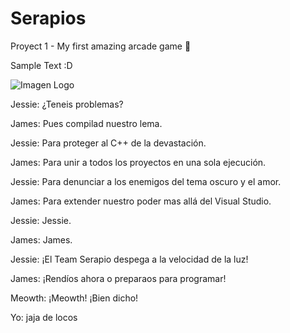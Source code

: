 # Serapios
Proyect 1 - My first amazing arcade game 🦎

<p> Sample Text :D

![Imagen Logo](https://encrypted-tbn0.gstatic.com/images?q=tbn:ANd9GcQ9YDPnvkDf5tANgyRskUV4Y0KmVyi_MaBtGw&usqp=CAU)

Jessie: ¿Teneis problemas? 

James: Pues compilad nuestro lema. 

Jessie: Para proteger al C++ de la devastación. 

James: Para unir a todos los proyectos en una sola ejecución. 

Jessie: Para denunciar a los enemigos del tema oscuro y el amor. 

James: Para extender nuestro poder mas allá del Visual Studio. 

Jessie: Jessie. 

James: James. 

Jessie: ¡El Team Serapio despega a la velocidad de la luz! 

James: ¡Rendíos ahora o preparaos para programar! 

Meowth: ¡Meowth! ¡Bien dicho!

Yo: jaja de locos
